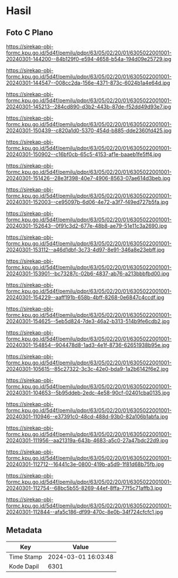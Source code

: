 # Hasil

## Foto C Plano

https://sirekap-obj-formc.kpu.go.id/5d4f/pemilu/pdpr/63/05/02/20/01/6305022001001-20240301-144200--84b129f0-e594-4658-b54a-194d09e25729.jpg

https://sirekap-obj-formc.kpu.go.id/5d4f/pemilu/pdpr/63/05/02/20/01/6305022001001-20240301-144547--008cc2da-156e-4371-873c-6024b1a4e64d.jpg

https://sirekap-obj-formc.kpu.go.id/5d4f/pemilu/pdpr/63/05/02/20/01/6305022001001-20240301-145213--284cd890-d3b2-443b-87de-f52dd49d93e7.jpg

https://sirekap-obj-formc.kpu.go.id/5d4f/pemilu/pdpr/63/05/02/20/01/6305022001001-20240301-150439--c820a1d0-5370-454d-b885-dde2360fd425.jpg

https://sirekap-obj-formc.kpu.go.id/5d4f/pemilu/pdpr/63/05/02/20/01/6305022001001-20240301-150902--c16bf0cb-65c5-4153-af1e-baaeb1fe5ff4.jpg

https://sirekap-obj-formc.kpu.go.id/5d4f/pemilu/pdpr/63/05/02/20/01/6305022001001-20240301-151426--28e3f398-40e7-4906-8563-07ae614d3beb.jpg

https://sirekap-obj-formc.kpu.go.id/5d4f/pemilu/pdpr/63/05/02/20/01/6305022001001-20240301-152003--ce95097b-6d06-4e72-a3f7-f49ed727b5fa.jpg

https://sirekap-obj-formc.kpu.go.id/5d4f/pemilu/pdpr/63/05/02/20/01/6305022001001-20240301-152643--0f91c3d2-677e-48b8-ae79-51e11c3a2690.jpg

https://sirekap-obj-formc.kpu.go.id/5d4f/pemilu/pdpr/63/05/02/20/01/6305022001001-20240301-153112--a46d1dbf-3c73-4d97-8e91-346a8e23ebff.jpg

https://sirekap-obj-formc.kpu.go.id/5d4f/pemilu/pdpr/63/05/02/20/01/6305022001001-20240301-153901--bc73287c-02b6-4837-ab76-a213bbbfbd00.jpg

https://sirekap-obj-formc.kpu.go.id/5d4f/pemilu/pdpr/63/05/02/20/01/6305022001001-20240301-154229--aaff191b-658b-4bff-8268-0e6847c4ccdf.jpg

https://sirekap-obj-formc.kpu.go.id/5d4f/pemilu/pdpr/63/05/02/20/01/6305022001001-20240301-154625--5eb5d824-7de3-46a2-b313-514b9fe6cdb2.jpg

https://sirekap-obj-formc.kpu.go.id/5d4f/pemilu/pdpr/63/05/02/20/01/6305022001001-20240301-154854--904478d8-1ad3-4e1f-8736-62651938b95e.jpg

https://sirekap-obj-formc.kpu.go.id/5d4f/pemilu/pdpr/63/05/02/20/01/6305022001001-20240301-105615--85c27322-3c3c-42e0-bda9-1a2b6142f6e2.jpg

https://sirekap-obj-formc.kpu.go.id/5d4f/pemilu/pdpr/63/05/02/20/01/6305022001001-20240301-104653--5b95ddeb-2edc-4e58-90cf-02401cba0135.jpg

https://sirekap-obj-formc.kpu.go.id/5d4f/pemilu/pdpr/63/05/02/20/01/6305022001001-20240301-110946--e37391c0-48cd-488d-93b0-82a106b1abfa.jpg

https://sirekap-obj-formc.kpu.go.id/5d4f/pemilu/pdpr/63/05/02/20/01/6305022001001-20240301-111956--aa21319a-643b-4683-a5c0-27a47bdc22d9.jpg

https://sirekap-obj-formc.kpu.go.id/5d4f/pemilu/pdpr/63/05/02/20/01/6305022001001-20240301-112712--16441c3e-0800-419b-a5d9-1f81d68b75fb.jpg

https://sirekap-obj-formc.kpu.go.id/5d4f/pemilu/pdpr/63/05/02/20/01/6305022001001-20240301-112754--68bc5b55-8269-44ef-8ffa-77f5c71affb3.jpg

https://sirekap-obj-formc.kpu.go.id/5d4f/pemilu/pdpr/63/05/02/20/01/6305022001001-20240301-112844--afa5c186-df99-470c-8e0b-34f724cfcfc1.jpg


## Metadata

| Key        | Value               |
| ---------- | ------------------- |
| Time Stamp | 2024-03-01 16:03:48 |
| Kode Dapil | 6301                |



